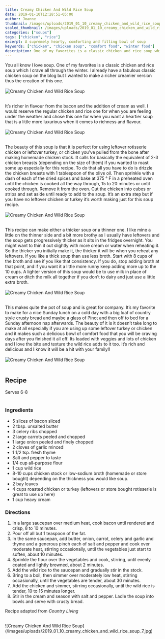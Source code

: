 ```yaml
---
title: Creamy Chicken And Wild Rice Soup
date: 2019-01-10T12:28:51-05:00
author: Joanne
thumbnail: /images/uploads/2019_01_10_creamy_chicken_and_wild_rice_soup_1.jpg
scaled_thumbnail: /images/uploads/2019_01_10_creamy_chicken_and_wild_rice_soup_0.jpg
categories: ["soups"]
tags: ["chicken", "rice"]
excerpt: A supremely hearty, comforting and filling bowl of soup
keywords: ["chicken", "chicken soup", "comfort food", "winter food"]
description: One of my favorites is a classic chicken and rice soup which I crave all through the winter
---
```


You all know I love soup. One of my favorites is a classic chicken and rice soup which I crave all through the winter. I already have a fabulous classic chicken soup on the blog but I wanted to make a richer creamier version thus the creation of this one.
</br>
</br>
![Creamy Chicken And Wild Rice Soup](/images/uploads/2019_01_10_creamy_chicken_and_wild_rice_soup_2.jpg)
</br>
</br>

It’s richer in flavour from the bacon and the addition of cream as well. I would reserve the regular chicken and rice one for when you are feeling under the weather and chose this one for when you want a heartier soup that is a little more luxurious when it comes to richness and flavour.
</br>
</br>
![Creamy Chicken And Wild Rice Soup](/images/uploads/2019_01_10_creamy_chicken_and_wild_rice_soup_3.jpg)
</br>
</br>

The beauty of this soup is that it is perfect for using leftover rotisserie chicken or leftover turkey, or chicken you've pulled from the bone after making homemade chicken stock. It calls for basically the equivalent of 2-3 chicken breasts (depending on the size of them) if you wanted to roast some up especially for this recipe. To do that all you have to do is drizzle the chicken breasts with 1 tablespoon of the olive oil. Then sprinkle with a dash of each of the dried spices and bake at 375 ° F in a preheated oven until the chicken is cooked all the way through, 15 to 20 minutes or until cooked through. Remove it from the oven. Cut the chicken into cubes or strips and set aside until ready to add to the soup. It’s an extra step but if you have no leftover chicken or turkey it’s worth making just for this soup recipe. 
</br>
</br>
![Creamy Chicken And Wild Rice Soup](/images/uploads/2019_01_10_creamy_chicken_and_wild_rice_soup_4.jpg)
</br>
</br>

This recipe can make either a thicker soup or a thinner one. I like mine a little on the thinner side and a bit more brothy as I usually have leftovers and the soup gets progressively thicker as it sits in the fridges overnight. You might want to thin it out slightly with more cream or water when reheating it. So the thicker you initially make it, the thicker it will be when you reheat any leftovers. If you like a thick soup than use less broth. Start with 8 cups of the broth and see if you like that consistency. If you do, stop adding broth at that point, and if you want it a little more runny keep adding more up to the 10 cups. A lighter version of this soup would be to use milk in place of cream or ditch the milk all together if you don’t to dairy and just use a little extra broth.
</br>
</br>
![Creamy Chicken And Wild Rice Soup](/images/uploads/2019_01_10_creamy_chicken_and_wild_rice_soup_5.jpg)
</br>
</br>

This makes quite the pot of soup and is great for company. It’s my favorite to make for a nice Sunday lunch on a cold day with a big loaf of country style crusty bread and maybe a glass of Pinot and then off to bed for a Sunday afternoon nap afterwards. The beauty of it is it doesn’t take long to make at all especially if you are using up some leftover turkey or chicken and it makes such a delicious bowl of comfort food that you will be craving days after you finished it all off. Its loaded with veggies and lots of chicken and I love the bite and texture the wild rice adds to it too. It’s rich and delicious and I know it will be a hit with your family!!
</br>
</br>
![Creamy Chicken And Wild Rice Soup](/images/uploads/2019_01_10_creamy_chicken_and_wild_rice_soup_6.jpg)
</br>
</br>

## Recipe
Serves 6-8
</br>
</br>

### Ingredients

* <span itemprop="ingredients">5 slices of bacon sliced</span>
* <span itemprop="ingredients">2 tbsp. unsalted butter</span>
* <span itemprop="ingredients">3 celery ribs chopped</span>
* <span itemprop="ingredients">2 large carrots peeled and chopped</span>
* <span itemprop="ingredients">1 large onion peeled and finely chopped</span>
* <span itemprop="ingredients">2 cloves of garlic minced</span>
* <span itemprop="ingredients">1 1/2 tsp. fresh thyme </span>
* <span itemprop="ingredients">Salt and pepper to taste</span>
* <span itemprop="ingredients">1/4 cup all-purpose flour</span>
* <span itemprop="ingredients">1 cup wild rice</span>
* <span itemprop="ingredients">8-10 cups chicken stock</span> or low-sodium broth (homemade or store bought) depending on the thickness you would like soup.
* <span itemprop="ingredients">2 bay leaves</span>
* <span itemprop="ingredients">4 cups roasted chicken or turkey</span> (leftovers or store bought rotisserie is great to use up here)
* <span itemprop="ingredients">1 cup heavy cream</span>

### Directions

1. In a large saucepan over medium heat, cook bacon until rendered and crisp, 8 to 10 minutes.
2. Pour off all but 1 teaspoon of the fat. 
3. In the same saucepan, add butter, onion, carrot, celery and garlic and thyme and a generous pinch each of salt and pepper and cook over moderate heat, stirring occasionally, until the vegetables just start to soften, about 10 minutes. 
4. Sprinkle the flour over the vegetables and cook, stirring, until evenly coated and lightly browned, about 2 minutes.
5. Add the wild rice to the saucepan and gradually stir in the stock. 
6. Bring to a boil, then simmer over moderately low heat, stirring occasionally, until the vegetables are tender, about 30 minutes. 
7. Add the chicken and simmer, stirring occasionally, until the wild rice is tender, 10 to 15 minutes longer. 
8. Stir in the cream and season with salt and pepper. Ladle the soup into bowls and serve with crusty bread.

Recipe adapted from _Country Living_

</br>
![Creamy Chicken And Wild Rice Soup](/images/uploads/2019_01_10_creamy_chicken_and_wild_rice_soup_7.jpg)
